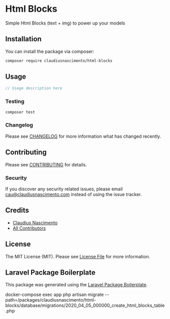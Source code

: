 # Html Blocks

Simple Html Blocks (text + img) to power up your models

## Installation

You can install the package via composer:

```bash
composer require claudiusnascimento/html-blocks
```

## Usage

``` php
// Usage description here
```

### Testing

``` bash
composer test
```

### Changelog

Please see [CHANGELOG](CHANGELOG.md) for more information what has changed recently.

## Contributing

Please see [CONTRIBUTING](CONTRIBUTING.md) for details.

### Security

If you discover any security related issues, please email cau@claudiusnascimento.com instead of using the issue tracker.

## Credits

- [Claudius Nascimento](https://github.com/claudiusnascimento)
- [All Contributors](../../contributors)

## License

The MIT License (MIT). Please see [License File](LICENSE.md) for more information.

## Laravel Package Boilerplate

This package was generated using the [Laravel Package Boilerplate](https://laravelpackageboilerplate.com).

docker-compose exec app php artisan migrate --path=/packages/claudiusnascimento/html-blocks/database/migrations/2020_04_05_000000_create_html_blocks_table.php
